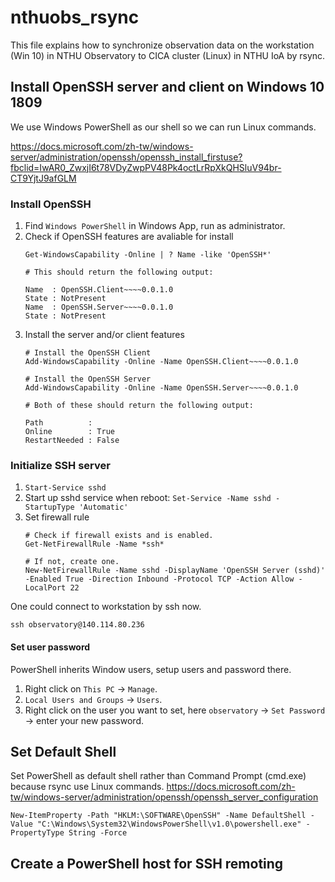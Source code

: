 # nthuobs_rsync
This file explains how to synchronize observation data on the workstation (Win 10) in NTHU Observatory to CICA cluster (Linux) in NTHU IoA by rsync.

## Install OpenSSH server and client on Windows 10 1809
We use Windows PowerShell as our shell so we can run Linux commands.

https://docs.microsoft.com/zh-tw/windows-server/administration/openssh/openssh_install_firstuse?fbclid=IwAR0_ZwxjI6t78VDyZwpPV48Pk4octLrRpXkQHSluV94br-CT9YjtJ9afGLM

### Install OpenSSH
1. Find `Windows PowerShell` in Windows App, run as administrator.
1. Check if OpenSSH features are avaliable for install
    ```
    Get-WindowsCapability -Online | ? Name -like 'OpenSSH*'
    
    # This should return the following output:
    
    Name  : OpenSSH.Client~~~~0.0.1.0
    State : NotPresent
    Name  : OpenSSH.Server~~~~0.0.1.0
    State : NotPresent
    ```
1. Install the server and/or client features
    ```
    # Install the OpenSSH Client
    Add-WindowsCapability -Online -Name OpenSSH.Client~~~~0.0.1.0

    # Install the OpenSSH Server
    Add-WindowsCapability -Online -Name OpenSSH.Server~~~~0.0.1.0

    # Both of these should return the following output:
    
    Path          :
    Online        : True
    RestartNeeded : False
    ```
### Initialize SSH server
1. `Start-Service sshd`
1. Start up sshd service when reboot: `Set-Service -Name sshd -StartupType 'Automatic'`
1. Set firewall rule
    ```
    # Check if firewall exists and is enabled.
    Get-NetFirewallRule -Name *ssh*
    
    # If not, create one.
    New-NetFirewallRule -Name sshd -DisplayName 'OpenSSH Server (sshd)' -Enabled True -Direction Inbound -Protocol TCP -Action Allow -LocalPort 22
    ```
One could connect to workstation by ssh now.
```
ssh observatory@140.114.80.236
```

#### Set user password
PowerShell inherits Window users, setup users and password there.
1. Right click on `This PC` -> `Manage`.
1. `Local Users and Groups` -> `Users`.
1. Right click on the user you want to set, here `observatory` -> `Set Password` -> enter your new password.

## Set Default Shell
Set PowerShell as default shell rather than Command Prompt (cmd.exe) because rsync use Linux commands.
https://docs.microsoft.com/zh-tw/windows-server/administration/openssh/openssh_server_configuration

```
New-ItemProperty -Path "HKLM:\SOFTWARE\OpenSSH" -Name DefaultShell -Value "C:\Windows\System32\WindowsPowerShell\v1.0\powershell.exe" -PropertyType String -Force
```

## Create a PowerShell host for SSH remoting
